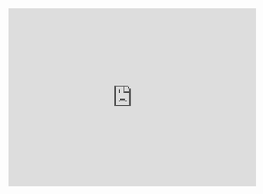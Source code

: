<iframe width="500" height="360" frameborder="0" src="https://js.adapools.org/widget-dark.html?pool=97aaa4621cffb87c3e8380376406cc9501d6c9e1cbb459e17cd60602"><a href="https://adapools.org/pool/97aaa4621cffb87c3e8380376406cc9501d6c9e1cbb459e17cd60602">Detail</a></iframe>
